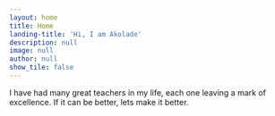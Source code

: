 ```yaml
---
layout: home
title: Home
landing-title: 'Hi, I am Akolade'
description: null
image: null
author: null
show_tile: false
---
```


I have had many great teachers in my life, each one leaving a mark of excellence. If it can be better, lets make it better.